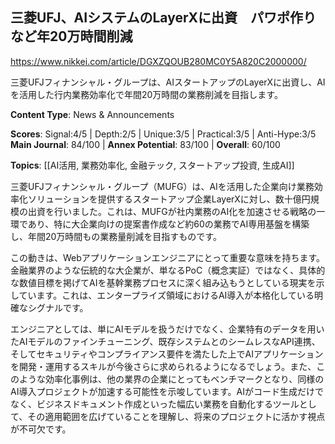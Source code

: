 ## 三菱UFJ、AIシステムのLayerXに出資　パワポ作りなど年20万時間削減

https://www.nikkei.com/article/DGXZQOUB280MC0Y5A820C2000000/

三菱UFJフィナンシャル・グループは、AIスタートアップのLayerXに出資し、AIを活用した行内業務効率化で年間20万時間の業務削減を目指します。

**Content Type**: News & Announcements

**Scores**: Signal:4/5 | Depth:2/5 | Unique:3/5 | Practical:3/5 | Anti-Hype:3/5
**Main Journal**: 84/100 | **Annex Potential**: 83/100 | **Overall**: 60/100

**Topics**: [[AI活用, 業務効率化, 金融テック, スタートアップ投資, 生成AI]]

三菱UFJフィナンシャル・グループ（MUFG）は、AIを活用した企業向け業務効率化ソリューションを提供するスタートアップ企業LayerXに対し、数十億円規模の出資を行いました。これは、MUFGが社内業務のAI化を加速させる戦略の一環であり、特に大企業向けの提案書作成など約60の業務でAI専用基盤を構築し、年間20万時間もの業務量削減を目指すものです。

この動きは、Webアプリケーションエンジニアにとって重要な意味を持ちます。金融業界のような伝統的な大企業が、単なるPoC（概念実証）ではなく、具体的な数値目標を掲げてAIを基幹業務プロセスに深く組み込もうとしている現実を示しています。これは、エンタープライズ領域におけるAI導入が本格化している明確なシグナルです。

エンジニアとしては、単にAIモデルを扱うだけでなく、企業特有のデータを用いたAIモデルのファインチューニング、既存システムとのシームレスなAPI連携、そしてセキュリティやコンプライアンス要件を満たした上でAIアプリケーションを開発・運用するスキルが今後さらに求められるようになるでしょう。また、このような効率化事例は、他の業界の企業にとってもベンチマークとなり、同様のAI導入プロジェクトが加速する可能性を示唆しています。AIがコード生成だけでなく、ビジネスドキュメント作成といった幅広い業務を自動化するツールとして、その適用範囲を広げていることを理解し、将来のプロジェクトに活かす視点が不可欠です。